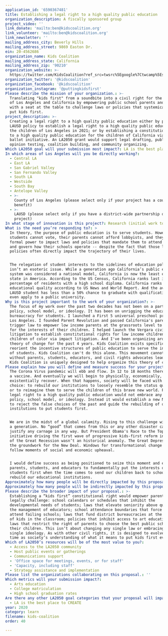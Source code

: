 ```yaml
---
application_id: '6590367481'
title: Establishing a legal right to a high quality public education
organization_description: A fiscally sponsored group
project_video: ''
link_donate: 'mailto:ben@kidscoalition.org'
link_volunteer: 'mailto:ben@kidscoalition.org'
link_newsletter: ''
mailing_address_city: Beverly Hills
mailing_address_street: 9869 Easton Dr.
ein: 20-4562686
organization_name: Kids Coalition
mailing_address_state: California
mailing_address_zip: '90210'
organization_website: >-
  https://twitter.com/KidsCoalition?ref_src=twsrc%5Egoogle%7Ctwcamp%5Eserp%7Ctwgr%5Eauthor
organization_twitter: '@kidscoalition'
organization_facebook: '@kidscoalition'
organization_instagram: '@puttingkidsfirst'
Please describe the mission of your organization.: >-
  Translating "kids first" from a soundbite into a civil right for the children
  of Los Angeles and California by empowering public school parents and students
  with a seat at the table to challenge laws or policies that systemically don't
  put kids first. 
project_description: >-
  Creating a legal right to a high quality public education either by passing an
  LAUSD policy to establish a legal right to a high quality public education for
  the children of Los Angeles in 2021; or by establishing a constitutional right
  to a high quality public education for the children of California via a 2022
  ballot initiative. An LA2050 grant would support legal drafting, public
  opinion testing, coalition building, and community organizing. 
Which LA2050 goal will your submission most impact?: LA is the best place to LEARN
In which areas of Los Angeles will you be directly working?:
  - Central LA
  - East LA
  - San Gabriel Valley
  - San Fernando Valley
  - South LA
  - Westside
  - South Bay
  - Antelope Valley
  - >-
    County of Los Angeles (please select only if your project has a countywide
    benefit)
  - >-
    LAUSD (please select only if you have a district-wide partnership or
    project)
In what stage of innovation is this project?: Research (initial work to identify and understand the problem)
What is the need you’re responding to?: >
  In theory, the purpose of public education is to serve students. However,
  students cannot vote, their parents cannot afford lobbyists, and they have no
  formal power to impact laws and policies that mandate them to attend school
  and govern how their schools operate -- despite the fact that those laws and
  policies often directly impact the trajectory of their lives.


  The relegation of student interests to the sidelines of education policymaking
  isn’t an esoteric issue. While a generation ago California’s public education
  system was considered a national model, California is now the least educated
  state in America. According to the US Census, California ranks last in the
  percentage of residents with a high school diploma. California ranks 37th in
  educational quality according to US News and World Report. And the average
  LAUSD student has less than a 50% chance to graduate with qualifications to
  even apply to a public university. 
Why is this project important to the work of your organization?: >-
  The focus of my work over the past two decades has not been on a particular
  policy, school model, or ideology. It has been on unrigging the education
  bureaucracy for students. I launched a First 5 universal preschool program in
  Los Angeles. I founded Parent Revolution and passed California's parent
  trigger law to empower low income parents at the grassroots level to advocate
  for the interests of their children. I helped launch the Vergara civil rights
  litigation to establish constitutional rights for low income children and
  children of color via impact litigation. And I've been organizing around this
  theory of change for the past 4 years. Kids Coalition exists specifically to
  reorient the incentive structures of public education to serve the interests
  of students. Kids Coalition can't do this alone. This movement cannot succeed
  without parents, students, educators, and civil rights advocates leading. But
  Kids Coalition is uniquely designed to help organize this theory of change.
Please explain how you will define and measure success for your project.: >-
  The Corona Virus pandemic will ebb and flow. In 12 to 18 months there will be
  a vaccine. And eventually we will begin to physically, economically, and
  existentially recover. When that happens, society will be faced with a stark
  choice: to rebuild our institutions to loosely resemble the status quo ante,
  or to reimagine them to serve the children of this brave new world. Passing a
  legal right to a high quality public education would not embrace any single
  policy, school model, or ideology. Instead it would establish a new North Star
  to reject the false choices of the past and guide the rebuilding of our future
  institutions to put students first. 


  We are in the midst of a global calamity. Rising to this challenge will define
  a generation. No “good” that comes from this or any other disaster can ever
  justify any carnage in any way. But President Obama's Race to the Top
  initiative driving the first wave of progressive kids-first reform in the wake
  of the Great Recession wasn’t an historical anomaly. The Great Depression laid
  the groundwork for the New Deal. Windows for transformational change often
  follow moments of social and economic upheaval. 


  I would define success as being positioned to seize this moment and empower
  parents, students, and educators to fundamentally put the interests of all
  students first when the time comes to send our children back to school and
  rebuild our educational institutions. 
Approximately how many people will be directly impacted by this proposal?: '600000'
Approximately how many people will be indirectly impacted by this proposal?: '720000'
Please describe the broader impact of your proposal.: >-
  Establishing a “kids first” constitutional right would empower parents to
  legally challenge: school calendars or schedules that inhibit the
  developmental needs of students; laws that elevate seniority above quality in
  the management of educators; school attendance boundaries that force kids to
  attend failing schools; laws that fund district bureaucracies at the expense
  of kids in the classroom; policies that inhibit access to art education; and
  laws that restrict the right of parents to choose the best public school for
  their children. This isn’t about changing any single law or embracing any
  single ideology. As with other civil rights, it is designed to evolve over
  time as society’s understanding of what it means to put kids first evolves.
Which of LA2050’s resources will be of the most value to you?:
  - Access to the LA2050 community
  - Host public events or gatherings
  - Communications support
  - 'Office space for meetings, events, or for staff'
  - 'Capacity, including staff'
  - Strategy assistance and implementation
Please list the organizations collaborating on this proposal.: ''
Which metrics will your submission impact?:
  - Arts education
  - College matriculation
  - High school graduation rates
Are there any other LA2050 goal categories that your proposal will impact?:
  - LA is the best place to CREATE
year: 2020
category: learn
filename: kids-coalition
order: 40

---
```

